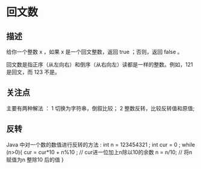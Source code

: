 # 回文数

## 描述

给你一个整数 x ，如果 x 是一个回文整数，返回 true ；否则，返回 false 。

回文数是指正序（从左向右）和倒序（从右向左）读都是一样的整数。例如，121 是回文，而 123 不是。

## 关注点

主要有两种解法 ：
   1 切换为字符串，倒叙比较；
   2 整数反转，比较反转值和原值;

## 反转

Java 中对一个数的数值进行反转的方法 :
int n = 123454321 ;
int cur = 0 ;
while (n>0){
    cur = cur*10 + n%10 ; // cur进一位加上n除以10的余数
    n = n/10; // 将n赋值为n 整除10 后的值
}
